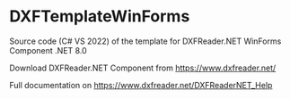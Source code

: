 # DXFTemplateWinForms
Source code (C# VS 2022) of the template for DXFReader.NET WinForms Component .NET 8.0

Download DXFReader.NET Component from https://www.dxfreader.net/

Full documentation on https://www.dxfreader.net/DXFReaderNET_Help
